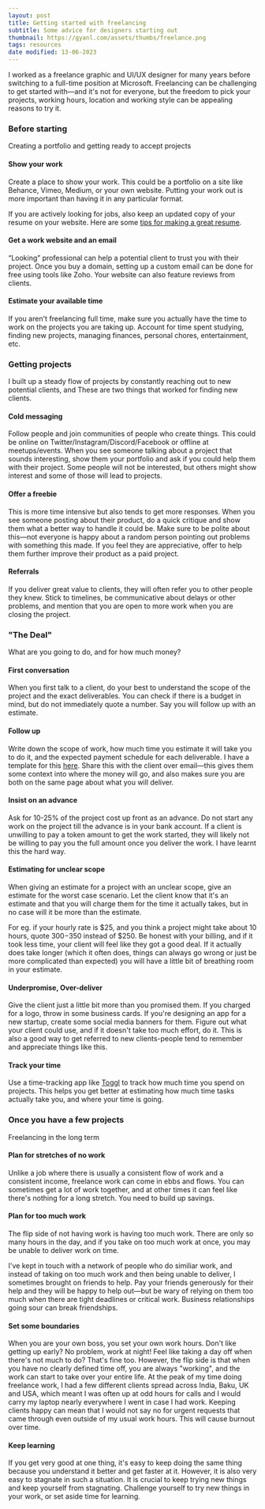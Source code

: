 ```yaml
---
layout: post
title: Getting started with freelancing
subtitle: Some advice for designers starting out
thumbnail: https://gyanl.com/assets/thumbs/freelance.png 
tags: resources
date modified: 13-06-2023
---
```


I worked as a freelance graphic and UI/UX designer for many years before switching to a full-time position at Microsoft. Freelancing can be challenging to get started with—and it's not for everyone, but the freedom to pick your projects, working hours, location and working style can be appealing reasons to try it.

### Before starting

Creating a portfolio and getting ready to accept projects

#### Show your work

Create a place to show your work. This could be a portfolio on a site like Behance, Vimeo, Medium, or your own website. Putting your work out is more important than having it in any particular format.

If you are actively looking for jobs, also keep an updated copy of your resume on your website. Here are some [tips for making a great resume](https://gumroad.com/l/resumeguide).

#### Get a work website and an email

“Looking” professional can help a potential client to trust you with their project. Once you buy a domain, setting up a custom email can be done for free using tools like Zoho. Your website can also feature reviews from clients.

#### Estimate your available time

If you aren't freelancing full time, make sure you actually have the time to work on the projects you are taking up. Account for time spent studying, finding new projects, managing finances, personal chores, entertainment, etc.

### Getting projects

I built up a steady flow of projects by constantly reaching out to new potential clients, and These are two things that worked for finding new clients.

#### Cold messaging

Follow people and join communities of people who create things. This could be online on Twitter/Instagram/Discord/Facebook or offline at meetups/events. When you see someone talking about a project that sounds interesting, show them your portfolio and ask if you could help them with their project. Some people will not be interested, but others might show interest and some of those will lead to projects.

#### Offer a freebie

This is more time intensive but also tends to get more responses. When you see someone posting about their product, do a quick critique and show them what a better way to handle it could be. Make sure to be polite about this—not everyone is happy about a random person pointing out problems with something this made. If you feel they are appreciative, offer to help them further improve their product as a paid project.

#### Referrals 

If you deliver great value to clients, they will often refer you to other people they knew. Stick to timelines, be communicative about delays or other problems, and mention that you are open to more work when you are closing the project.

### "The Deal"

What are you going to do, and for how much money?

#### First conversation

When you first talk to a client, do your best to understand the scope of the project and the exact deliverables. You can check if there is a budget in mind, but do not immediately quote a number. Say you will follow up with an estimate.

#### Follow up

Write down the scope of work, how much time you estimate it will take you to do it, and the expected payment schedule for each deliverable. I have a template for this [here](https://docs.google.com/document/d/1Jrae9rlAyUL9MEh5eNnzCmaF8S6W489sYz6-Kj2NI-M/edit?usp=sharing). Share this with the client over email—this gives them some context into where the money will go, and also makes sure you are both on the same page about what you will deliver.

#### Insist on an advance

Ask for 10-25% of the project cost up front as an advance. Do not start any work on the project till the advance is in your bank account. If a client is unwilling to pay a token amount to get the work started, they will likely not be willing to pay you the full amount once you deliver the work. I have learnt this the hard way.

#### Estimating for unclear scope

When giving an estimate for a project with an unclear scope, give an estimate for the worst case scenario. Let the client know that it's an estimate and that you will charge them for the time it actually takes, but in no case will it be more than the estimate.

For eg. if your hourly rate is $25, and you think a project might take about 10 hours, quote $300-$350 instead of $250. Be honest with your billing, and if it took less time, your client will feel like they got a good deal. If it actually does take longer (which it often does, things can always go wrong or just be more complicated than expected) you will have a little bit of breathing room in your estimate.

#### Underpromise, Over-deliver

Give the client just a little bit more than you promised them. If you charged for a logo, throw in some business cards. If you're designing an app for a new startup, create some social media banners for them. Figure out what your client could use, and if it doesn't take too much effort, do it. This is also a good way to get referred to new clients-people tend to remember and appreciate things like this.

#### Track your time

Use a time-tracking app like [Toggl](https://toggl.com/) to track how much time you spend on projects. This helps you get better at estimating how much time tasks actually take you, and where your time is going.

### Once you have a few projects

Freelancing in the long term

#### Plan for stretches of no work

Unlike a job where there is usually a consistent flow of work and a consistent income, freelance work can come in ebbs and flows. You can sometimes get a lot of work together, and at other times it can feel like there's nothing for a long stretch. You need to build up savings.

#### Plan for too much work

The flip side of not having work is having too much work. There are only so many hours in the day, and if you take on too much work at once, you may be unable to deliver work on time.

I've kept in touch with a network of people who do similiar work, and instead of taking on too much work and then being unable to deliver, I sometimes brought on friends to help. Pay your friends generously for their help and they will be happy to help out—but be wary of relying on them too much when there are tight deadlines or critical work. Business relationships going sour can break friendships. 

#### Set some boundaries

When you are your own boss, you set your own work hours. Don't like getting up early? No problem, work at night! Feel like taking a day off when there's not much to do? That's fine too. However, the flip side is that when you have no clearly defined time off, you are always "working", and the work can start to take over your entire life. At the peak of my time doing freelance work, I had a few different clients spread across India, Baku, UK and USA, which meant I was often up at odd hours for calls and I would carry my laptop nearly everywhere I went in case I had work. Keeping clients happy can mean that I would not say no for urgent requests that came through even outside of my usual work hours. This will cause burnout over time. 

#### Keep learning

If you get very good at one thing, it's easy to keep doing the same thing because you understand it better and get faster at it. However, it is also very easy to stagnate in such a situation. It is crucial to keep trying new things and keep yourself from stagnating. Challenge yourself to try new things in your work, or set aside time for learning.
